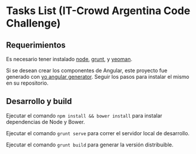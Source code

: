 # Tasks List (IT-Crowd Argentina Code Challenge)

## Requerimientos

Es necesario tener instalado [node](https://nodejs.org/en/download/package-manager/#debian-and-ubuntu-based-linux-distributions), [grunt](http://gruntjs.com/getting-started), y [yeoman](http://yeoman.io/).

Si se desean crear los componentes de Angular, este proyecto fue generado con [yo angular generator](https://github.com/yeoman/generator-angular). Seguir los pasos para instalar el mismo en su repositorio.

## Desarrollo y build

Ejecutar el comando `npm install && bower install` para instalar dependencias de Node y Bower.

Ejecutar el comando `grunt serve` para correr el servidor local de desarrollo.

Ejecutar el comando `grunt build` para generar la versión distribuible.